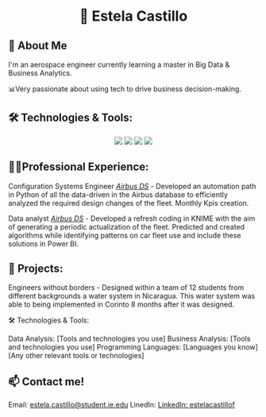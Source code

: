 <h1 align="center">👋  Estela Castillo</h1>

## 🌈 About Me ## 
I'm an aerospace engineer currently learning a master in Big Data & Business Analytics.

📊Very passionate about using tech to drive business decision-making.


 ## 🛠️ Technologies & Tools: ##
<p align="center">
  <a href="#!" style="text-decoration: none;">
    <img src="https://img.shields.io/badge/SQL-ff0000?style=for-the-badge&logo=sql&logoColor=white" />
  </a>
  <a href="#!" style="text-decoration: none;">
    <img src="https://img.shields.io/badge/Python-3776AB?style=for-the-badge&logo=python&logoColor=white" />
  </a>
  <a href="#!" style="text-decoration: none;">
    <img src="https://img.shields.io/badge/C++-00599C?style=for-the-badge&logo=cplusplus&logoColor=white" />
  </a>
  <a href="#!" style="text-decoration: none;">
    <img src="https://img.shields.io/badge/Excel-217346?style=for-the-badge&logo=microsoftexcel&logoColor=white" />
  </a>
</p>


 ## 👨‍💻Professional Experience: ##

Configuration Systems Engineer <u>*Airbus DS*</u> - Developed an automation path in Python of all the data-driven in the Airbus database to efficiently analyzed the required design changes of the fleet. Monthly Kpis creation.

Data analyst <u>*Airbus DS*</u> -	Developed a refresh coding in KNIME with the aim of generating a periodic actualization of the fleet. 
Predicted and created algorithms while identifying patterns on car fleet use and include these solutions in Power BI.


## 📁 Projects: ##
Engineers without borders - Designed within a team of 12 students from different backgrounds a water system in Nicaragua. This water system was able to being implemented in Corinto 8 months after it was designed.


🛠️ Technologies & Tools:

Data Analysis: [Tools and technologies you use]
Business Analysis: [Tools and technologies you use]
Programming Languages: [Languages you know]
[Any other relevant tools or technologies]


## 📫  Contact me! ##
Email: [estela.castillo@student.ie.edu](mailto:estela.castillo@student.ie.edu)
LinedIn: [LinkedIn: estelacastillof](https://www.linkedin.com/in/estelacastillof/)
